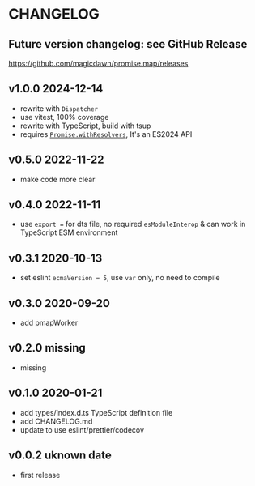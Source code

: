 # CHANGELOG

## Future version changelog: see GitHub Release

https://github.com/magicdawn/promise.map/releases

## v1.0.0 2024-12-14

- rewrite with `Dispatcher`
- use vitest, 100% coverage
- rewrite with TypeScript, build with tsup
- requires [`Promise.withResolvers`](https://2ality.com/2024/05/proposal-promise-with-resolvers.html), It's an ES2024 API

## v0.5.0 2022-11-22

- make code more clear

## v0.4.0 2022-11-11

- use `export =` for dts file, no required `esModuleInterop` & can work in TypeScript ESM environment

## v0.3.1 2020-10-13

- set eslint `ecmaVersion = 5`, use `var` only, no need to compile

## v0.3.0 2020-09-20

- add pmapWorker

## v0.2.0 missing

- missing

## v0.1.0 2020-01-21

- add types/index.d.ts TypeScript definition file
- add CHANGELOG.md
- update to use eslint/prettier/codecov

## v0.0.2 uknown date

- first release

